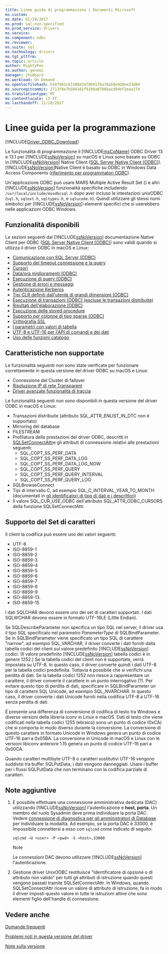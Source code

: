 ```yaml
---
title: Linee guida di programmazione | Documenti Microsoft
ms.custom: 
ms.date: 01/19/2017
ms.prod: sql-non-specified
ms.prod_service: drivers
ms.service: 
ms.component: odbc
ms.reviewer: 
ms.suite: sql
ms.technology: drivers
ms.tgt_pltfrm: 
ms.topic: article
author: MightyPen
ms.author: genemi
manager: jhubbard
ms.workload: On Demand
ms.openlocfilehash: b107903c83100d24f8691fba78ab9e928ee23d00
ms.sourcegitcommit: 2713f8e7b504101f9298a0706bacd84bf2eaa174
ms.translationtype: MT
ms.contentlocale: it-IT
ms.lasthandoff: 11/18/2017
---
```

# <a name="programming-guidelines"></a>Linee guida per la programmazione

[!INCLUDE[Driver_ODBC_Download](../../../includes/driver_odbc_download.md)]

Le funzionalità di programmazione il [!INCLUDE[msCoName](../../../includes/msconame_md.md)] ODBC Driver 13 e 13.1 per [!INCLUDE[ssNoVersion](../../../includes/ssnoversion_md.md)] su macOS e Linux sono basate su ODBC in [!INCLUDE[ssNoVersion](../../../includes/ssnoversion_md.md)] Native Client ([SQL Server Native Client (ODBC)](http://go.microsoft.com/fwlink/?LinkID=134151)). [!INCLUDE[ssNoVersion](../../../includes/ssnoversion_md.md)]Native Client è basato su ODBC in Windows Data Access Components ([riferimento per programmatori ODBC](http://go.microsoft.com/fwlink/?LinkID=45250)).  

Un'applicazione ODBC può usare MARS Multiple Active Result Set () e altri [!INCLUDE[ssNoVersion](../../../includes/ssnoversion_md.md)] funzionalità specifiche includendo `/usr/local/include/msodbcsql.h` dopo aver incluso le intestazioni unixODBC (`sql.h`, `sqlext.h`, `sqltypes.h`, e `sqlucode.h`). Quindi utilizzare gli stessi nomi simbolici per [!INCLUDE[ssNoVersion](../../../includes/ssnoversion_md.md)]-elementi specifici che si userebbero nelle applicazioni ODBC Windows.  

## <a name="available-features"></a>Funzionalità disponibili  
Le sezioni seguenti dal [!INCLUDE[ssNoVersion](../../../includes/ssnoversion_md.md)] documentazione Native Client per ODBC ([SQL Server Native Client (ODBC)](http://go.microsoft.com/fwlink/?LinkID=134151)) sono validi quando si utilizza il driver ODBC in macOS e Linux:  

-   [Comunicazione con SQL Server (ODBC)](http://msdn.microsoft.com/library/ms131692.aspx)  
-   [Supporto del timeout connessione e la query](http://msdn.microsoft.com/library/ms130822.aspx)  
-   [Cursori](http://msdn.microsoft.com/library/ms130794(SQL.110).aspx)  
-   [Data/ora miglioramenti (ODBC)](http://msdn.microsoft.com/library/bb677319.aspx)  
-   [Esecuzione di query (ODBC)](http://msdn.microsoft.com/library/ms131677.aspx)  
-   [Gestione di errori e messaggi](http://msdn.microsoft.com/library/ms131289.aspx)  
-   [Autenticazione Kerberos](http://msdn.microsoft.com/library/cc280459.aspx)  
-   [Tipi CLR definiti dall'utente di grandi dimensioni (ODBC)](http://msdn.microsoft.com/library/bb677316.aspx)  
-   [Esecuzione di transazioni (ODBC) (escluse le transazioni distribuite)](http://msdn.microsoft.com/library/ms131706.aspx)  
-   [Risultati dell'elaborazione (ODBC)](http://msdn.microsoft.com/library/ms130812.aspx)  
-   [Esecuzione delle stored procedure](http://msdn.microsoft.com/library/ms131440.aspx)
-   [Supporto per colonne di tipo sparse (ODBC)](http://msdn.microsoft.com/library/cc280357.aspx)
-   [Crittografia SSL](http://msdn.microsoft.com/library/ms131691.aspx)
-   [I parametri con valori di tabella](https://docs.microsoft.com/en-us/sql/relational-databases/native-client-odbc-table-valued-parameters/table-valued-parameters-odbc)
-   [UTF-8 e UTF-16 per l'API di comandi e dei dati](http://msdn.microsoft.com/library/ff878241.aspx)
-   [Uso delle funzioni catalogo](http://msdn.microsoft.com/library/ms131490.aspx)  

## <a name="unsupported-features"></a>Caratteristiche non supportate

Le funzionalità seguenti non sono state verificate per funzionare correttamente in questa versione del driver ODBC su macOS e Linux:

-   Connessione del Cluster di failover
-   [Risoluzione IP di rete Transparent](https://docs.microsoft.com/en-us/sql/connect/odbc/linux/using-transparent-network-ip-resolution)
-   [Driver avanzate funzionalità di traccia](https://blogs.msdn.microsoft.com/mattn/2012/05/15/enabling-advanced-driver-tracing-for-the-sql-native-client-odbc-drivers/)

Le funzionalità seguenti non sono disponibili in questa versione del driver ODBC in macOS e Linux: 

-   Transazioni distribuite (attributo SQL_ATTR_ENLIST_IN_DTC non è supportato)  
-   Mirroring del database  
-   FILESTREAM  
-   Profilatura delle prestazioni del driver ODBC, descritti in [SQLSetConnectAttr](http://go.microsoft.com/fwlink/?LinkId=234099)e gli attributi di connessione relativi alle prestazioni seguenti:  
    -   SQL_COPT_SS_PERF_DATA  
    -   SQL_COPT_SS_PERF_DATA_LOG  
    -   SQL_COPT_SS_PERF_DATA_LOG_NOW  
    -   SQL_COPT_SS_PERF_QUERY  
    -   SQL_COPT_SS_PERF_QUERY_INTERVAL  
    -   SQL_COPT_SS_PERF_QUERY_LOG  
-   SQLBrowseConnect  
-   Tipi di intervallo C, ad esempio SQL_C_INTERVAL_YEAR_TO_MONTH (documentati in [gli identificatori di tipo di dati e i descrittori](http://msdn.microsoft.com/library/ms716351(VS.85).aspx))
-   Il valore SQL_CUR_USE_ODBC dell'attributo SQL_ATTR_ODBC_CURSORS della funzione SQLSetConnectAttr.

## <a name="character-set-support"></a>Supporto del Set di caratteri

Il client la codifica può essere uno dei valori seguenti:
  -  UTF-8
  -  ISO-8859-1
  -  ISO-8859-2
  -  ISO-8859-3
  -  ISO-8859-4
  -  ISO-8859-5
  -  ISO-8859-6
  -  ISO-8859-7
  -  ISO-8859-8
  -  ISO-8859-9
  -  ISO-8859-13.
  -  ISO-8859-15
  
I dati SQLCHAR devono essere uno dei set di caratteri supportati. I dati SQLWCHAR devono essere in formato UTF-16LE (Little Endian).  

Se SQLDescribeParameter non specifica un tipo SQL nel server, il driver usa il tipo SQL specificato nel parametro *ParameterType* di SQLBindParameter. Se in SQLBindParameter viene specificato un tipo SQL di carattere "narrow", ad esempio SQL_VARCHAR, il driver converte i dati forniti dalla tabella codici del client sul valore predefinito [!INCLUDE[ssNoVersion](../../../includes/ssnoversion_md.md)] codici. (Il valore predefinito [!INCLUDE[ssNoVersion](../../../includes/ssnoversion_md.md)] tabella codici è in genere 1252.) Se la tabella codici del client non è supportata, verrà impostata su UTF-8. In questo caso, il driver converte quindi i dati UTF-8 per la tabella codici predefinita. Tuttavia è possibile che si verifichi una perdita di dati. Se la tabella codici 1252 non riesce a rappresentare un carattere, il driver converte il carattere in un punto interrogativo (?). Per evitare questo tipo di perdita di dati, specificare in SQLBindParameter un tipo di carattere SQL Unicode, ad esempio SQL_NVARCHAR. In questo caso, il driver converte i dati Unicode forniti nella codifica UTF-8 a UTF-16 senza perdita di dati.

È presente una differenza di conversione di codifica di testo tra Windows e diverse versioni della libreria iconv in Linux e macOS. Dati di testo che viene codificati nella tabella codici 1255 (ebraico) sono un punto di codice (0xCA) che si comporta in modo diverso durante la conversione. La conversione di questo carattere in formato Unicode in Windows genera un punto di codice UTF-16 pari a 0x05BA. La conversione in Unicode in macOS e Linux con le versioni libiconv anteriore 1.15 genera un punto di codice UTF-16 pari a 0x00CA.

Quando caratteri multibyte UTF-8 o caratteri sostitutivi UTF-16 vengono suddivisi tra buffer SQLPutData, i dati vengono danneggiati. Usare i buffer per i flussi SQLPutData che non terminano con la codifica parziale di caratteri.  

## <a name="additional-notes"></a>Note aggiuntive  

1.  È possibile effettuare una connessione amministrativa dedicata (DAC) utilizzando [!INCLUDE[ssNoVersion](../../../includes/ssnoversion_md.md)] l'autenticazione e **host, porta**. Un membro del ruolo Sysadmin deve prima individuare la porta DAC. Vedere [connessione di diagnostica per gli amministratori di Database](https://docs.microsoft.com/en-us/sql/database-engine/configure-windows/diagnostic-connection-for-database-administrators#dac-port) per individuare la modalità. Ad esempio, se la porta DAC è 33000, è Impossibile connettersi a esso con `sqlcmd` come indicato di seguito:  

    ```
    sqlcmd –U <user> -P <pwd> -S <host>,33000
    ```

    > [!NOTE]  
    > Le connessioni DAC devono utilizzare [!INCLUDE[ssNoVersion](../../../includes/ssnoversion_md.md)] l'autenticazione.  
    
2.  Gestione driver UnixODBC restituisce "Identificatore di opzione o di attributo non valido" per tutti gli attributi di istruzione quando questi vengono passati tramite SQLSetConnectAttr. In Windows, quando SQLSetConnectAttr riceve un valore di attributo di istruzione, fa in modo il driver imposti questo valore in tutte le istruzioni attive che sono elementi figlio dell'handle di connessione.  

## <a name="see-also"></a>Vedere anche  
[Domande frequenti](../../../connect/odbc/linux-mac/frequently-asked-questions-faq-for-odbc-linux.md)

[Problemi noti in questa versione del driver](../../../connect/odbc/linux-mac/known-issues-in-this-version-of-the-driver.md)

[Note sulla versione](../../../connect/odbc/linux-mac/release-notes.md)
